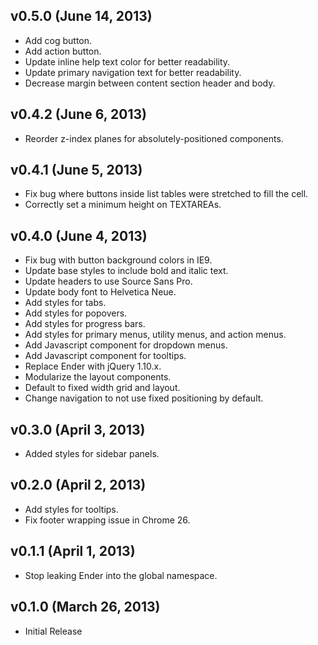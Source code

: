 ## v0.5.0 (June 14, 2013)
- Add cog button.
- Add action button.
- Update inline help text color for better readability.
- Update primary navigation text for better readability.
- Decrease margin between content section header and body.

## v0.4.2 (June 6, 2013)
- Reorder z-index planes for absolutely-positioned components.

## v0.4.1 (June 5, 2013)
- Fix bug where buttons inside list tables were stretched to fill the cell.
- Correctly set a minimum height on TEXTAREAs.

## v0.4.0 (June 4, 2013)
- Fix bug with button background colors in IE9.
- Update base styles to include bold and italic text.
- Update headers to use Source Sans Pro.
- Update body font to Helvetica Neue.
- Add styles for tabs.
- Add styles for popovers.
- Add styles for progress bars.
- Add styles for primary menus, utility menus, and action menus.
- Add Javascript component for dropdown menus.
- Add Javascript component for tooltips.
- Replace Ender with jQuery 1.10.x.
- Modularize the layout components.
- Default to fixed width grid and layout.
- Change navigation to not use fixed positioning by default.

## v0.3.0 (April 3, 2013)
- Added styles for sidebar panels.

## v0.2.0 (April 2, 2013)
- Add styles for tooltips.
- Fix footer wrapping issue in Chrome 26.

## v0.1.1 (April 1, 2013)
- Stop leaking Ender into the global namespace.

## v0.1.0 (March 26, 2013)
- Initial Release
